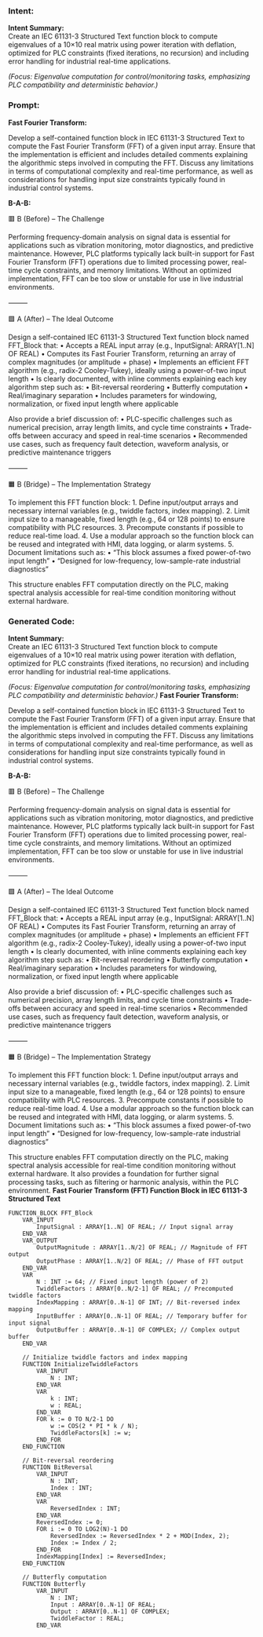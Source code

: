 ### Intent:
**Intent Summary:**  
Create an IEC 61131-3 Structured Text function block to compute eigenvalues of a 10×10 real matrix using power iteration with deflation, optimized for PLC constraints (fixed iterations, no recursion) and including error handling for industrial real-time applications.  

*(Focus: Eigenvalue computation for control/monitoring tasks, emphasizing PLC compatibility and deterministic behavior.)*

### Prompt:
**Fast Fourier Transform:**

Develop a self-contained function block in IEC 61131-3 Structured Text to compute the Fast Fourier Transform (FFT) of a given input array. Ensure that the implementation is efficient and includes detailed comments explaining the algorithmic steps involved in computing the FFT. Discuss any limitations in terms of computational complexity and real-time performance, as well as considerations for handling input size constraints typically found in industrial control systems.

**B-A-B:**

🟥 B (Before) – The Challenge

Performing frequency-domain analysis on signal data is essential for applications such as vibration monitoring, motor diagnostics, and predictive maintenance. However, PLC platforms typically lack built-in support for Fast Fourier Transform (FFT) operations due to limited processing power, real-time cycle constraints, and memory limitations. Without an optimized implementation, FFT can be too slow or unstable for use in live industrial environments.

⸻

🟩 A (After) – The Ideal Outcome

Design a self-contained IEC 61131-3 Structured Text function block named FFT_Block that:
	•	Accepts a REAL input array (e.g., InputSignal: ARRAY[1..N] OF REAL)
	•	Computes its Fast Fourier Transform, returning an array of complex magnitudes (or amplitude + phase)
	•	Implements an efficient FFT algorithm (e.g., radix-2 Cooley-Tukey), ideally using a power-of-two input length
	•	Is clearly documented, with inline comments explaining each key algorithm step such as:
	•	Bit-reversal reordering
	•	Butterfly computation
	•	Real/imaginary separation
	•	Includes parameters for windowing, normalization, or fixed input length where applicable

Also provide a brief discussion of:
	•	PLC-specific challenges such as numerical precision, array length limits, and cycle time constraints
	•	Trade-offs between accuracy and speed in real-time scenarios
	•	Recommended use cases, such as frequency fault detection, waveform analysis, or predictive maintenance triggers

⸻

🟧 B (Bridge) – The Implementation Strategy

To implement this FFT function block:
	1.	Define input/output arrays and necessary internal variables (e.g., twiddle factors, index mapping).
	2.	Limit input size to a manageable, fixed length (e.g., 64 or 128 points) to ensure compatibility with PLC resources.
	3.	Precompute constants if possible to reduce real-time load.
	4.	Use a modular approach so the function block can be reused and integrated with HMI, data logging, or alarm systems.
	5.	Document limitations such as:
	•	“This block assumes a fixed power-of-two input length”
	•	“Designed for low-frequency, low-sample-rate industrial diagnostics”

This structure enables FFT computation directly on the PLC, making spectral analysis accessible for real-time condition monitoring without external hardware.

### Generated Code:
**Intent Summary:**  
Create an IEC 61131-3 Structured Text function block to compute eigenvalues of a 10×10 real matrix using power iteration with deflation, optimized for PLC constraints (fixed iterations, no recursion) and including error handling for industrial real-time applications.  

*(Focus: Eigenvalue computation for control/monitoring tasks, emphasizing PLC compatibility and deterministic behavior.)*
**Fast Fourier Transform:**

Develop a self-contained function block in IEC 61131-3 Structured Text to compute the Fast Fourier Transform (FFT) of a given input array. Ensure that the implementation is efficient and includes detailed comments explaining the algorithmic steps involved in computing the FFT. Discuss any limitations in terms of computational complexity and real-time performance, as well as considerations for handling input size constraints typically found in industrial control systems.

**B-A-B:**

🟥 B (Before) – The Challenge

Performing frequency-domain analysis on signal data is essential for applications such as vibration monitoring, motor diagnostics, and predictive maintenance. However, PLC platforms typically lack built-in support for Fast Fourier Transform (FFT) operations due to limited processing power, real-time cycle constraints, and memory limitations. Without an optimized implementation, FFT can be too slow or unstable for use in live industrial environments.

⸻

🟩 A (After) – The Ideal Outcome

Design a self-contained IEC 61131-3 Structured Text function block named FFT_Block that:
	•	Accepts a REAL input array (e.g., InputSignal: ARRAY[1..N] OF REAL)
	•	Computes its Fast Fourier Transform, returning an array of complex magnitudes (or amplitude + phase)
	•	Implements an efficient FFT algorithm (e.g., radix-2 Cooley-Tukey), ideally using a power-of-two input length
	•	Is clearly documented, with inline comments explaining each key algorithm step such as:
	•	Bit-reversal reordering
	•	Butterfly computation
	•	Real/imaginary separation
	•	Includes parameters for windowing, normalization, or fixed input length where applicable

Also provide a brief discussion of:
	•	PLC-specific challenges such as numerical precision, array length limits, and cycle time constraints
	•	Trade-offs between accuracy and speed in real-time scenarios
	•	Recommended use cases, such as frequency fault detection, waveform analysis, or predictive maintenance triggers

⸻

🟧 B (Bridge) – The Implementation Strategy

To implement this FFT function block:
	1.	Define input/output arrays and necessary internal variables (e.g., twiddle factors, index mapping).
	2.	Limit input size to a manageable, fixed length (e.g., 64 or 128 points) to ensure compatibility with PLC resources.
	3.	Precompute constants if possible to reduce real-time load.
	4.	Use a modular approach so the function block can be reused and integrated with HMI, data logging, or alarm systems.
	5.	Document limitations such as:
	•	“This block assumes a fixed power-of-two input length”
	•	“Designed for low-frequency, low-sample-rate industrial diagnostics”

This structure enables FFT computation directly on the PLC, making spectral analysis accessible for real-time condition monitoring without external hardware. It also provides a foundation for further signal processing tasks, such as filtering or harmonic analysis, within the PLC environment.
**Fast Fourier Transform (FFT) Function Block in IEC 61131-3 Structured Text**

```structuredtext
FUNCTION_BLOCK FFT_Block
    VAR_INPUT
        InputSignal : ARRAY[1..N] OF REAL; // Input signal array
    END_VAR
    VAR_OUTPUT
        OutputMagnitude : ARRAY[1..N/2] OF REAL; // Magnitude of FFT output
        OutputPhase : ARRAY[1..N/2] OF REAL; // Phase of FFT output
    END_VAR
    VAR
        N : INT := 64; // Fixed input length (power of 2)
        TwiddleFactors : ARRAY[0..N/2-1] OF REAL; // Precomputed twiddle factors
        IndexMapping : ARRAY[0..N-1] OF INT; // Bit-reversed index mapping
        InputBuffer : ARRAY[0..N-1] OF REAL; // Temporary buffer for input signal
        OutputBuffer : ARRAY[0..N-1] OF COMPLEX; // Complex output buffer
    END_VAR

    // Initialize twiddle factors and index mapping
    FUNCTION InitializeTwiddleFactors
        VAR_INPUT
            N : INT;
        END_VAR
        VAR
            k : INT;
            w : REAL;
        END_VAR
        FOR k := 0 TO N/2-1 DO
            w := COS(2 * PI * k / N);
            TwiddleFactors[k] := w;
        END_FOR
    END_FUNCTION

    // Bit-reversal reordering
    FUNCTION BitReversal
        VAR_INPUT
            N : INT;
            Index : INT;
        END_VAR
        VAR
            ReversedIndex : INT;
        END_VAR
        ReversedIndex := 0;
        FOR i := 0 TO LOG2(N)-1 DO
            ReversedIndex := ReversedIndex * 2 + MOD(Index, 2);
            Index := Index / 2;
        END_FOR
        IndexMapping[Index] := ReversedIndex;
    END_FUNCTION

    // Butterfly computation
    FUNCTION Butterfly
        VAR_INPUT
            N : INT;
            Input : ARRAY[0..N-1] OF REAL;
            Output : ARRAY[0..N-1] OF COMPLEX;
            TwiddleFactor : REAL;
        END_VAR
